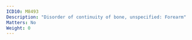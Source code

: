 ```yaml
---
ICD10: M8493
Description: "Disorder of continuity of bone, unspecified: Forearm"
Matters: No
Weight: 0
---
```


